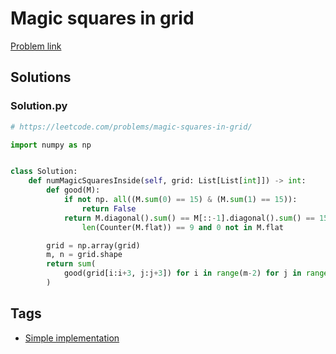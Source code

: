 # Magic squares in grid

[Problem link](https://leetcode.com/problems/magic-squares-in-grid/)

## Solutions


### Solution.py
```py
# https://leetcode.com/problems/magic-squares-in-grid/

import numpy as np


class Solution:
    def numMagicSquaresInside(self, grid: List[List[int]]) -> int:
        def good(M):
            if not np. all((M.sum(0) == 15) & (M.sum(1) == 15)):
                return False
            return M.diagonal().sum() == M[::-1].diagonal().sum() == 15 and\
                len(Counter(M.flat)) == 9 and 0 not in M.flat

        grid = np.array(grid)
        m, n = grid.shape
        return sum(
            good(grid[i:i+3, j:j+3]) for i in range(m-2) for j in range(n-2)
        )
```
## Tags

* [Simple implementation](/Collections/simple-implementation.md#simple-implementation)
